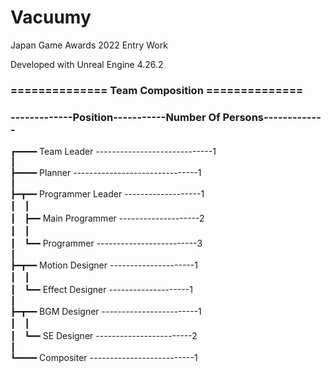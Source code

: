 # Vacuumy

Japan Game Awards 2022 Entry Work

Developed with Unreal Engine 4.26.2

### ============== Team Composition ==============

### -------------Position-----------Number Of Persons-------------
      
┏━━━━ Team Leader -----------------------------1<br>
┃<br>
┣━━━━ Planner -------------------------------1<br>
┃<br>
┣━┳━━ Programmer Leader -------------------1<br>
┃　┃<br>
┃　┣━━ Main Programmer --------------------2<br>
┃　┃<br>
┃　┗━━ Programmer -------------------------3<br>
┃<br>
┣━┳━━ Motion Designer ---------------------1<br>
┃　┃<br>
┃　┗━━ Effect Designer --------------------1<br>
┃<br>
┣━┳━━ BGM Designer ------------------------1<br>
┃　┃<br>
┃　┗━━ SE Designer ------------------------2<br>
┃<br>
┗━━━━ Compositer --------------------------1<br>
